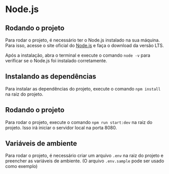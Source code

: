 # Node.js

## Rodando o projeto

Para rodar o projeto, é necessário ter o Node.js instalado na sua máquina. Para isso, acesse o site oficial do [Node.js](https://nodejs.org/en/) e faça o download da versão LTS.

Após a instalação, abra o terminal e execute o comando `node -v` para verificar se o Node.js foi instalado corretamente.

## Instalando as dependências

Para instalar as dependências do projeto, execute o comando `npm install` na raiz do projeto.

## Rodando o projeto

Para rodar o projeto, execute o comando `npm run start:dev` na raiz do projeto.
Isso irá iniciar o servidor local na porta 8080.

## Variáveis de ambiente

Para rodar o projeto, é necessário criar um arquivo `.env` na raiz do projeto e preencher as variáveis de ambiente. (O arquivo `.env.sample` pode ser usado como exemplo)
